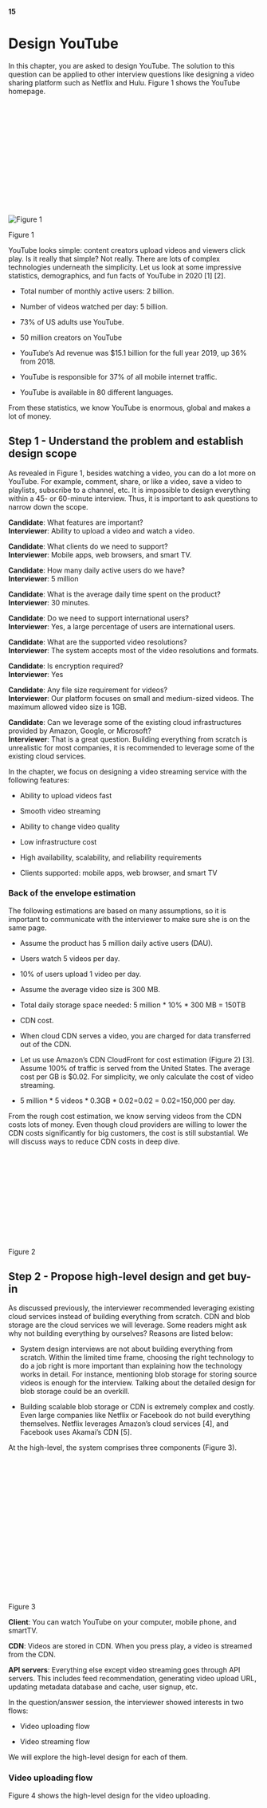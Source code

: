 **15**

# Design YouTube

In this chapter, you are asked to design YouTube. The solution to this question can be applied to other interview questions like designing a video sharing platform such as Netflix and Hulu. Figure 1 shows the YouTube homepage.

![](data:image/svg+xml,%3csvg%20xmlns=%27http://www.w3.org/2000/svg%27%20version=%271.1%27%20width=%27750%27%20height=%27336%27/%3e)![Figure 1](/_next/image?url=%2Fimages%2Fcourses%2Fsystem-design-interview%2Fdesign-youtube%2Ffigure-14-1-POM4N7ME.png&w=1920&q=75)

Figure 1

YouTube looks simple: content creators upload videos and viewers click play. Is it really that simple? Not really. There are lots of complex technologies underneath the simplicity. Let us look at some impressive statistics, demographics, and fun facts of YouTube in 2020 \[1\] \[2\].

*   Total number of monthly active users: 2 billion.
    
*   Number of videos watched per day: 5 billion.
    
*   73% of US adults use YouTube.
    
*   50 million creators on YouTube
    
*   YouTube’s Ad revenue was $15.1 billion for the full year 2019, up 36% from 2018.
    
*   YouTube is responsible for 37% of all mobile internet traffic.
    
*   YouTube is available in 80 different languages.
    

From these statistics, we know YouTube is enormous, global and makes a lot of money.

## Step 1 - Understand the problem and establish design scope

As revealed in Figure 1, besides watching a video, you can do a lot more on YouTube. For example, comment, share, or like a video, save a video to playlists, subscribe to a channel, etc. It is impossible to design everything within a 45- or 60-minute interview. Thus, it is important to ask questions to narrow down the scope.

**Candidate**: What features are important?  
**Interviewer**: Ability to upload a video and watch a video.

**Candidate**: What clients do we need to support?  
**Interviewer**: Mobile apps, web browsers, and smart TV.

**Candidate**: How many daily active users do we have?  
**Interviewer**: 5 million

**Candidate**: What is the average daily time spent on the product?  
**Interviewer**: 30 minutes.

**Candidate**: Do we need to support international users?  
**Interviewer**: Yes, a large percentage of users are international users.

**Candidate**: What are the supported video resolutions?  
**Interviewer**: The system accepts most of the video resolutions and formats.

**Candidate**: Is encryption required?  
**Interviewer**: Yes

**Candidate**: Any file size requirement for videos?  
**Interviewer**: Our platform focuses on small and medium-sized videos. The maximum allowed video size is 1GB.

**Candidate**: Can we leverage some of the existing cloud infrastructures provided by Amazon, Google, or Microsoft?  
**Interviewer**: That is a great question. Building everything from scratch is unrealistic for most companies, it is recommended to leverage some of the existing cloud services.

In the chapter, we focus on designing a video streaming service with the following features:

*   Ability to upload videos fast
    
*   Smooth video streaming
    
*   Ability to change video quality
    
*   Low infrastructure cost
    
*   High availability, scalability, and reliability requirements
    
*   Clients supported: mobile apps, web browser, and smart TV
    

### Back of the envelope estimation

The following estimations are based on many assumptions, so it is important to communicate with the interviewer to make sure she is on the same page.

*   Assume the product has 5 million daily active users (DAU).
    
*   Users watch 5 videos per day.
    
*   10% of users upload 1 video per day.
    
*   Assume the average video size is 300 MB.
    
*   Total daily storage space needed: 5 million \* 10% \* 300 MB = 150TB
    
*   CDN cost.
    
*   When cloud CDN serves a video, you are charged for data transferred out of the CDN.
    
*   Let us use Amazon’s CDN CloudFront for cost estimation (Figure 2) \[3\]. Assume 100% of traffic is served from the United States. The average cost per GB is $0.02. For simplicity, we only calculate the cost of video streaming.
    
*   5 million \* 5 videos \* 0.3GB \* 0.02\=0.02 = 0.02\=150,000 per day.
    

From the rough cost estimation, we know serving videos from the CDN costs lots of money. Even though cloud providers are willing to lower the CDN costs significantly for big customers, the cost is still substantial. We will discuss ways to reduce CDN costs in deep dive.

![](data:image/svg+xml,%3csvg%20xmlns=%27http://www.w3.org/2000/svg%27%20version=%271.1%27%20width=%27750%27%20height=%27260%27/%3e)![Figure 2](data:image/gif;base64,R0lGODlhAQABAIAAAAAAAP///yH5BAEAAAAALAAAAAABAAEAAAIBRAA7)

Figure 2

## Step 2 - Propose high-level design and get buy-in

As discussed previously, the interviewer recommended leveraging existing cloud services instead of building everything from scratch. CDN and blob storage are the cloud services we will leverage. Some readers might ask why not building everything by ourselves? Reasons are listed below:

*   System design interviews are not about building everything from scratch. Within the limited time frame, choosing the right technology to do a job right is more important than explaining how the technology works in detail. For instance, mentioning blob storage for storing source videos is enough for the interview. Talking about the detailed design for blob storage could be an overkill.
    
*   Building scalable blob storage or CDN is extremely complex and costly. Even large companies like Netflix or Facebook do not build everything themselves. Netflix leverages Amazon’s cloud services \[4\], and Facebook uses Akamai’s CDN \[5\].
    

At the high-level, the system comprises three components (Figure 3).

![](data:image/svg+xml,%3csvg%20xmlns=%27http://www.w3.org/2000/svg%27%20version=%271.1%27%20width=%27400%27%20height=%27274%27/%3e)![Figure 3](data:image/gif;base64,R0lGODlhAQABAIAAAAAAAP///yH5BAEAAAAALAAAAAABAAEAAAIBRAA7)

Figure 3

**Client**: You can watch YouTube on your computer, mobile phone, and smartTV.

**CDN**: Videos are stored in CDN. When you press play, a video is streamed from the CDN.

**API servers**: Everything else except video streaming goes through API servers. This includes feed recommendation, generating video upload URL, updating metadata database and cache, user signup, etc.

In the question/answer session, the interviewer showed interests in two flows:

*   Video uploading flow
    
*   Video streaming flow
    

We will explore the high-level design for each of them.

### Video uploading flow

Figure 4 shows the high-level design for the video uploading.

![](data:image/svg+xml,%3csvg%20xmlns=%27http://www.w3.org/2000/svg%27%20version=%271.1%27%20width=%27600%27%20height=%27764%27/%3e)![Figure 4](data:image/gif;base64,R0lGODlhAQABAIAAAAAAAP///yH5BAEAAAAALAAAAAABAAEAAAIBRAA7)

Figure 4

It consists of the following components:

*   User: A user watches YouTube on devices such as a computer, mobile phone, or smart TV.
    
*   Load balancer: A load balancer evenly distributes requests among API servers.
    
*   API servers: All user requests go through API servers except video streaming.
    
*   Metadata DB: Video metadata are stored in Metadata DB. It is sharded and replicated to meet performance and high availability requirements.
    
*   Metadata cache: For better performance, video metadata and user objects are cached.
    
*   Original storage: A blob storage system is used to store original videos. A quotation in Wikipedia regarding blob storage shows that: “A Binary Large Object (BLOB) is a collection of binary data stored as a single entity in a database management system” \[6\].
    
*   Transcoding servers: Video transcoding is also called video encoding. It is the process of converting a video format to other formats (MPEG, HLS, etc), which provide the best video streams possible for different devices and bandwidth capabilities.
    
*   Transcoded storage: It is a blob storage that stores transcoded video files.
    
*   CDN: Videos are cached in CDN. When you click the play button, a video is streamed from the CDN.
    
*   Completion queue: It is a message queue that stores information about video transcoding completion events.
    
*   Completion handler: This consists of a list of workers that pull event data from the completion queue and update metadata cache and database.
    

Now that we understand each component individually, let us examine how the video uploading flow works. The flow is broken down into two processes running in parallel.

a. Upload the actual video.

b. Update video metadata. Metadata contains information about video URL, size, resolution, format, user info, etc.

#### Flow a: upload the actual video

![](data:image/svg+xml,%3csvg%20xmlns=%27http://www.w3.org/2000/svg%27%20version=%271.1%27%20width=%27600%27%20height=%27760%27/%3e)![Figure 5](data:image/gif;base64,R0lGODlhAQABAIAAAAAAAP///yH5BAEAAAAALAAAAAABAAEAAAIBRAA7)

Figure 5

Figure 5 shows how to upload the actual video. The explanation is shown below:

1\. Videos are uploaded to the original storage.

2\. Transcoding servers fetch videos from the original storage and start transcoding.

3\. Once transcoding is complete, the following two steps are executed in parallel:

*   3a. Transcoded videos are sent to transcoded storage.
    
*   3b. Transcoding completion events are queued in the completion queue.
    
    3a.1. Transcoded videos are distributed to CDN.
    
    3b.1. Completion handler contains a bunch of workers that continuously pull event data from the queue.
    
    3b.1.a. and 3b.1.b. Completion handler updates the metadata database and cache when video transcoding is complete.
    

4\. API servers inform the client that the video is successfully uploaded and is ready for streaming.

#### Flow b: update the metadata

While a file is being uploaded to the original storage, the client in parallel sends a request to update the video metadata as shown in Figure 6. The request contains video metadata, including file name, size, format, etc. API servers update the metadata cache and database.

![](data:image/svg+xml,%3csvg%20xmlns=%27http://www.w3.org/2000/svg%27%20version=%271.1%27%20width=%27335%27%20height=%27606%27/%3e)![Figure 6](data:image/gif;base64,R0lGODlhAQABAIAAAAAAAP///yH5BAEAAAAALAAAAAABAAEAAAIBRAA7)

Figure 6

### Video streaming flow

Whenever you watch a video on YouTube, it usually starts streaming immediately and you do not wait until the whole video is downloaded. Downloading means the whole video is copied to your device, while streaming means your device continuously receives video streams from remote source videos. When you watch streaming videos, your client loads a little bit of data at a time so you can watch videos immediately and continuously.

Before we discuss video streaming flow, let us look at an important concept: streaming protocol. This is a standardized way to control data transfer for video streaming. Popular streaming protocols are:

*   MPEG–DASH. MPEG stands for “Moving Picture Experts Group” and DASH stands for "Dynamic Adaptive Streaming over HTTP".
    
*   Apple HLS. HLS stands for “HTTP Live Streaming”.
    
*   Microsoft Smooth Streaming.
    
*   Adobe HTTP Dynamic Streaming (HDS).
    

You do not need to fully understand or even remember those streaming protocol names as they are low-level details that require specific domain knowledge. The important thing here is to understand that different streaming protocols support different video encodings and playback players. When we design a video streaming service, we have to choose the right streaming protocol to support our use cases. To learn more about streaming protocols, here is an excellent article \[7\].

Videos are streamed from CDN directly. The edge server closest to you will deliver the video. Thus, there is very little latency. Figure 7 shows a high level of design for video streaming.

![](data:image/svg+xml,%3csvg%20xmlns=%27http://www.w3.org/2000/svg%27%20version=%271.1%27%20width=%27320%27%20height=%27391%27/%3e)![Figure 7](data:image/gif;base64,R0lGODlhAQABAIAAAAAAAP///yH5BAEAAAAALAAAAAABAAEAAAIBRAA7)

Figure 7

## Step 3 - Design deep dive

In the high-level design, the entire system is broken down in two parts: video uploading flow and video streaming flow. In this section, we will refine both flows with important optimizations and introduce error handling mechanisms.

### Video transcoding

When you record a video, the device (usually a phone or camera) gives the video file a certain format. If you want the video to be played smoothly on other devices, the video must be encoded into compatible bitrates and formats. Bitrate is the rate at which bits are processed over time. A higher bitrate generally means higher video quality. High bitrate streams need more processing power and fast internet speed.

Video transcoding is important for the following reasons:

*   Raw video consumes large amounts of storage space. An hour-long high definition video recorded at 60 frames per second can take up a few hundred GB of space.
    
*   Many devices and browsers only support certain types of video formats. Thus, it is important to encode a video to different formats for compatibility reasons.
    
*   To ensure users watch high-quality videos while maintaining smooth playback, it is a good idea to deliver higher resolution video to users who have high network bandwidth and lower resolution video to users who have low bandwidth.
    
*   Network conditions can change, especially on mobile devices. To ensure a video is played continuously, switching video quality automatically or manually based on network conditions is essential for smooth user experience.
    

Many types of encoding formats are available; however, most of them contain two parts:

*   Container: This is like a basket that contains the video file, audio, and metadata. You can tell the container format by the file extension, such as .avi, .mov, or .mp4.
    
*   Codecs: These are compression and decompression algorithms aim to reduce the video size while preserving the video quality. The most used video codecs are H.264, VP9, and HEVC.
    

### Directed acyclic graph (DAG) model

Transcoding a video is computationally expensive and time-consuming. Besides, different content creators may have different video processing requirements. For instance, some content creators require watermarks on top of their videos, some provide thumbnail images themselves, and some upload high definition videos, whereas others do not.

To support different video processing pipelines and maintain high parallelism, it is important to add some level of abstraction and let client programmers define what tasks to execute. For example, Facebook’s streaming video engine uses a directed acyclic graph (DAG) programming model, which defines tasks in stages so they can be executed sequentially or parallelly \[8\]. In our design, we adopt a similar DAG model to achieve flexibility and parallelism. Figure 8 represents a DAG for video transcoding.

![](data:image/svg+xml,%3csvg%20xmlns=%27http://www.w3.org/2000/svg%27%20version=%271.1%27%20width=%27700%27%20height=%27486%27/%3e)![Figure 8](data:image/gif;base64,R0lGODlhAQABAIAAAAAAAP///yH5BAEAAAAALAAAAAABAAEAAAIBRAA7)

Figure 8

In Figure 8, the original video is split into video, audio, and metadata. Here are some of the tasks that can be applied on a video file:

*   Inspection: Make sure videos have good quality and are not malformed.
    
*   Video encodings: Videos are converted to support different resolutions, codec, bitrates, etc. Figure 9 shows an example of video encoded files.
    
*   Thumbnail. Thumbnails can either be uploaded by a user or automatically generated by the system.
    
*   Watermark: An image overlay on top of your video contains identifying information about your video.
    

![](data:image/svg+xml,%3csvg%20xmlns=%27http://www.w3.org/2000/svg%27%20version=%271.1%27%20width=%27401%27%20height=%27386%27/%3e)![Figure 9](data:image/gif;base64,R0lGODlhAQABAIAAAAAAAP///yH5BAEAAAAALAAAAAABAAEAAAIBRAA7)

Figure 9

### Video transcoding architecture

The proposed video transcoding architecture that leverages the cloud services, is shown in Figure 10.

![](data:image/svg+xml,%3csvg%20xmlns=%27http://www.w3.org/2000/svg%27%20version=%271.1%27%20width=%27700%27%20height=%27246%27/%3e)![Figure 10](data:image/gif;base64,R0lGODlhAQABAIAAAAAAAP///yH5BAEAAAAALAAAAAABAAEAAAIBRAA7)

Figure 10

The architecture has six main components: preprocessor, DAG scheduler, resource manager, task workers, temporary storage, and encoded video as the output. Let us take a close look at each component.

#### Preprocessor

![](data:image/svg+xml,%3csvg%20xmlns=%27http://www.w3.org/2000/svg%27%20version=%271.1%27%20width=%27700%27%20height=%27246%27/%3e)![figure-14-11.svg](data:image/gif;base64,R0lGODlhAQABAIAAAAAAAP///yH5BAEAAAAALAAAAAABAAEAAAIBRAA7)

Figure 11

The preprocessor has 4 responsibilities:

1\. Video splitting. Video stream is split or further split into smaller Group of Pictures (GOP) alignment. GOP is a group/chunk of frames arranged in a specific order. Each chunk is an independently playable unit, usually a few seconds in length.

2\. Some old mobile devices or browsers might not support video splitting. Preprocessor split videos by GOP alignment for old clients.

3\. DAG generation. The processor generates DAG based on configuration files client programmers write. Figure 12 is a simplified DAG representation which has 2 nodes and 1 edge:

![](data:image/svg+xml,%3csvg%20xmlns=%27http://www.w3.org/2000/svg%27%20version=%271.1%27%20width=%27277%27%20height=%2748%27/%3e)![Figure 12](data:image/gif;base64,R0lGODlhAQABAIAAAAAAAP///yH5BAEAAAAALAAAAAABAAEAAAIBRAA7)

Figure 12

This DAG representation is generated from the two configuration files below (Figure 13):

![](data:image/svg+xml,%3csvg%20xmlns=%27http://www.w3.org/2000/svg%27%20version=%271.1%27%20width=%27700%27%20height=%27263%27/%3e)![Figure 13 (source: [9])](data:image/gif;base64,R0lGODlhAQABAIAAAAAAAP///yH5BAEAAAAALAAAAAABAAEAAAIBRAA7)

Figure 13 (source: \[9\])

4\. Cache data. The preprocessor is a cache for segmented videos. For better reliability, the preprocessor stores GOPs and metadata in temporary storage. If video encoding fails, the system could use persisted data for retry operations.

#### DAG scheduler

![](data:image/svg+xml,%3csvg%20xmlns=%27http://www.w3.org/2000/svg%27%20version=%271.1%27%20width=%27700%27%20height=%27246%27/%3e)![Figure 14](data:image/gif;base64,R0lGODlhAQABAIAAAAAAAP///yH5BAEAAAAALAAAAAABAAEAAAIBRAA7)

Figure 14

The DAG scheduler splits a DAG graph into stages of tasks and puts them in the task queue in the resource manager. Figure 15 shows an example of how the DAG scheduler works.

![](data:image/svg+xml,%3csvg%20xmlns=%27http://www.w3.org/2000/svg%27%20version=%271.1%27%20width=%27677%27%20height=%27400%27/%3e)![Figure 15](data:image/gif;base64,R0lGODlhAQABAIAAAAAAAP///yH5BAEAAAAALAAAAAABAAEAAAIBRAA7)

Figure 15

As shown in Figure 15, the original video is split into three stages: Stage 1: video, audio, and metadata. The video file is further split into two tasks in stage 2: video encoding and thumbnail. The audio file requires audio encoding as part of the stage 2 tasks.

#### Resource manager

![](data:image/svg+xml,%3csvg%20xmlns=%27http://www.w3.org/2000/svg%27%20version=%271.1%27%20width=%27700%27%20height=%27246%27/%3e)![Figure 16](data:image/gif;base64,R0lGODlhAQABAIAAAAAAAP///yH5BAEAAAAALAAAAAABAAEAAAIBRAA7)

Figure 16

The resource manager is responsible for managing the efficiency of resource allocation. It contains 3 queues and a task scheduler as shown in Figure 17.

*   Task queue: It is a priority queue that contains tasks to be executed.
    
*   Worker queue: It is a priority queue that contains worker utilization info.
    
*   Running queue: It contains info about the currently running tasks and workers running the tasks.
    

•Task scheduler: It picks the optimal task/worker, and instructs the chosen task worker to execute the job.

![](data:image/svg+xml,%3csvg%20xmlns=%27http://www.w3.org/2000/svg%27%20version=%271.1%27%20width=%27750%27%20height=%27237%27/%3e)![Figure 17](data:image/gif;base64,R0lGODlhAQABAIAAAAAAAP///yH5BAEAAAAALAAAAAABAAEAAAIBRAA7)

Figure 17

The resource manager works as follows:

*   The task scheduler gets the highest priority task from the task queue.
    
*   The task scheduler gets the optimal task worker to run the task from the worker queue.
    
*   The task scheduler instructs the chosen task worker to run the task.
    
*   The task scheduler binds the task/worker info and puts it in the running queue.
    
*   The task scheduler removes the job from the running queue once the job is done.
    

#### Task workers

![](data:image/svg+xml,%3csvg%20xmlns=%27http://www.w3.org/2000/svg%27%20version=%271.1%27%20width=%27700%27%20height=%27246%27/%3e)![Figure 18](data:image/gif;base64,R0lGODlhAQABAIAAAAAAAP///yH5BAEAAAAALAAAAAABAAEAAAIBRAA7)

Figure 18

Task workers run the tasks which are defined in the DAG. Different task workers may run different tasks as shown in Figure 19.

![](data:image/svg+xml,%3csvg%20xmlns=%27http://www.w3.org/2000/svg%27%20version=%271.1%27%20width=%27230%27%20height=%27242%27/%3e)![Figure 19](data:image/gif;base64,R0lGODlhAQABAIAAAAAAAP///yH5BAEAAAAALAAAAAABAAEAAAIBRAA7)

Figure 19

#### Temporary storage

![](data:image/svg+xml,%3csvg%20xmlns=%27http://www.w3.org/2000/svg%27%20version=%271.1%27%20width=%27700%27%20height=%27246%27/%3e)![Figure 20](data:image/gif;base64,R0lGODlhAQABAIAAAAAAAP///yH5BAEAAAAALAAAAAABAAEAAAIBRAA7)

Figure 20

Multiple storage systems are used here. The choice of storage system depends on factors like data type, data size, access frequency, data life span, etc. For instance, metadata is frequently accessed by workers, and the data size is usually small. Thus, caching metadata in memory is a good idea. For video or audio data, we put them in blob storage. Data in temporary storage is freed up once the corresponding video processing is complete.

#### Encoded video

![](data:image/svg+xml,%3csvg%20xmlns=%27http://www.w3.org/2000/svg%27%20version=%271.1%27%20width=%27700%27%20height=%27246%27/%3e)![Figure 21](data:image/gif;base64,R0lGODlhAQABAIAAAAAAAP///yH5BAEAAAAALAAAAAABAAEAAAIBRAA7)

Figure 21

Encoded video is the final output of the encoding pipeline. Here is an example of the output: funny\_720p.mp4.

### System optimizations

At this point, you ought to have good understanding about the video uploading flow, video streaming flow and video transcoding. Next, we will refine the system with optimizations, including speed, safety, and cost-saving.

#### Speed optimization: parallelize video uploading

Uploading a video as a whole unit is inefficient. We can split a video into smaller chunks by GOP alignment as shown in Figure 22.

![](data:image/svg+xml,%3csvg%20xmlns=%27http://www.w3.org/2000/svg%27%20version=%271.1%27%20width=%27691%27%20height=%2791%27/%3e)![Figure 22](data:image/gif;base64,R0lGODlhAQABAIAAAAAAAP///yH5BAEAAAAALAAAAAABAAEAAAIBRAA7)

Figure 22

This allows fast resumable uploads when the previous upload failed. The job of splitting a video file by GOP can be implemented by the client to improve the upload speed as shown in Figure 23.

![](data:image/svg+xml,%3csvg%20xmlns=%27http://www.w3.org/2000/svg%27%20version=%271.1%27%20width=%27500%27%20height=%27143%27/%3e)![Figure 23](data:image/gif;base64,R0lGODlhAQABAIAAAAAAAP///yH5BAEAAAAALAAAAAABAAEAAAIBRAA7)

Figure 23

#### Speed optimization: place upload centers close to users

Another way to improve the upload speed is by setting up multiple upload centers across the globe (Figure 24). People in the United States can upload videos to the North America upload center, and people in China can upload videos to the Asian upload center. To achieve this, we use CDN as upload centers.

![](data:image/svg+xml,%3csvg%20xmlns=%27http://www.w3.org/2000/svg%27%20version=%271.1%27%20width=%27750%27%20height=%27532%27/%3e)![Figure 24](data:image/gif;base64,R0lGODlhAQABAIAAAAAAAP///yH5BAEAAAAALAAAAAABAAEAAAIBRAA7)

Figure 24

#### Speed optimization: parallelism everywhere

Achieving low latency requires serious efforts. Another optimization is to build a loosely coupled system and enable high parallelism.

Our design needs some modifications to achieve high parallelism. Let us zoom in to the flow of how a video is transferred from original storage to the CDN. The flow is shown in Figure 25, revealing that the output depends on the input of the previous step. This dependency makes parallelism difficult.

![](data:image/svg+xml,%3csvg%20xmlns=%27http://www.w3.org/2000/svg%27%20version=%271.1%27%20width=%27750%27%20height=%27244%27/%3e)![Figure 25](data:image/gif;base64,R0lGODlhAQABAIAAAAAAAP///yH5BAEAAAAALAAAAAABAAEAAAIBRAA7)

Figure 25

To make the system more loosely coupled, we introduced message queues as shown in Figure 26. Let us use an example to explain how message queues make the system more loosely coupled.

*   Before the message queue is introduced, the encoding module must wait for the output of the download module.
    
*   After the message queue is introduced, the encoding module does not need to wait for the output of the download module anymore. If there are events in the message queue, the encoding module can execute those jobs in parallel.
    

![](data:image/svg+xml,%3csvg%20xmlns=%27http://www.w3.org/2000/svg%27%20version=%271.1%27%20width=%27750%27%20height=%27437%27/%3e)![Figure 26](data:image/gif;base64,R0lGODlhAQABAIAAAAAAAP///yH5BAEAAAAALAAAAAABAAEAAAIBRAA7)

Figure 26

#### Safety optimization: pre-signed upload URL

Safety is one of the most important aspects of any product. To ensure only authorized users upload videos to the right location, we introduce pre-signed URLs as shown in Figure 27.

![](data:image/svg+xml,%3csvg%20xmlns=%27http://www.w3.org/2000/svg%27%20version=%271.1%27%20width=%27500%27%20height=%27287%27/%3e)![Figure 27](data:image/gif;base64,R0lGODlhAQABAIAAAAAAAP///yH5BAEAAAAALAAAAAABAAEAAAIBRAA7)

Figure 27

The upload flow is updated as follows:

1\. The client makes a HTTP request to API servers to fetch the pre-signed URL, which gives the access permission to the object identified in the URL. The term pre-signed URL is used by uploading files to Amazon S3. Other cloud service providers might use a different name. For instance, Microsoft Azure blob storage supports the same feature, but call it “Shared Access Signature” \[10\].

2\. API servers respond with a pre-signed URL.

3\. Once the client receives the response, it uploads the video using the pre-signed URL.

#### Safety optimization: protect your videos

Many content makers are reluctant to post videos online because they fear their original videos will be stolen. To protect copyrighted videos, we can adopt one of the following three safety options:

*   Digital rights management (DRM) systems: Three major DRM systems are Apple FairPlay, Google Widevine, and Microsoft PlayReady.
    
*   AES encryption: You can encrypt a video and configure an authorization policy. The encrypted video will be decrypted upon playback. This ensures that only authorized users can watch an encrypted video.
    
*   Visual watermarking: This is an image overlay on top of your video that contains identifying information for your video. It can be your company logo or company name.
    

#### Cost-saving optimization

CDN is a crucial component of our system. It ensures fast video delivery on a global scale. However, from the back of the envelope calculation, we know CDN is expensive, especially when the data size is large. How can we reduce the cost?

Previous research shows that YouTube video streams follow long-tail distribution \[11\] \[12\]. It means a few popular videos are accessed frequently but many others have few or no viewers. Based on this observation, we implement a few optimizations:

1\. Only serve the most popular videos from CDN and other videos from our high capacity storage video servers (Figure 28).

![](data:image/svg+xml,%3csvg%20xmlns=%27http://www.w3.org/2000/svg%27%20version=%271.1%27%20width=%27450%27%20height=%27363%27/%3e)![Figure 28](data:image/gif;base64,R0lGODlhAQABAIAAAAAAAP///yH5BAEAAAAALAAAAAABAAEAAAIBRAA7)

Figure 28

2\. For less popular content, we may not need to store many encoded video versions. Short videos can be encoded on-demand.

3\. Some videos are popular only in certain regions. There is no need to distribute these videos to other regions.

4\. Build your own CDN like Netflix and partner with Internet Service Providers (ISPs). Building your CDN is a giant project; however, this could make sense for large streaming companies. An ISP can be Comcast, AT&T, Verizon, or other internet providers. ISPs are located all around the world and are close to users. By partnering with ISPs, you can improve the viewing experience and reduce the bandwidth charges.

All those optimizations are based on content popularity, user access pattern, video size, etc. It is important to analyze historical viewing patterns before doing any optimization. Here are some of the interesting articles on this topic: \[12\] \[13\].

### Error handling

For a large-scale system, system errors are unavoidable. To build a highly fault-tolerant system, we must handle errors gracefully and recover from them fast. Two types of errors exist:

*   Recoverable error. For recoverable errors such as video segment fails to transcode, the general idea is to retry the operation a few times. If the task continues to fail and the system believes it is not recoverable, it returns a proper error code to the client.
    
*   Non-recoverable error. For non-recoverable errors such as malformed video format, the system stops the running tasks associated with the video and returns the proper error code to the client.
    

Typical errors for each system component are covered by the following playbook:

*   Upload error: retry a few times.
    
*   Split video error: if older versions of clients cannot split videos by GOP alignment, the entire video is passed to the server. The job of splitting videos is done on the server-side.
    
*   Transcoding error: retry.
    
*   Preprocessor error: regenerate DAG diagram.
    
*   DAG scheduler error: reschedule a task.
    
*   Resource manager queue down: use a replica.
    
*   Task worker down: retry the task on a new worker.
    
*   API server down: API servers are stateless so requests will be directed to a different API server.
    
*   Metadata cache server down: data is replicated multiple times. If one node goes down, you can still access other nodes to fetch data. We can bring up a new cache server to replace the dead one.
    
*   Metadata DB server down:
    
*   Master is down. If the master is down, promote one of the slaves to act as the new master.
    
*   Slave is down. If a slave goes down, you can use another slave for reads and bring up another database server to replace the dead one.
    

## Step 4 - Wrap up

In this chapter, we presented the architecture design for video streaming services like YouTube. If there is extra time at the end of the interview, here are a few additional points:

*   Scale the API tier: Because API servers are stateless, it is easy to scale API tier horizontally.
    
*   Scale the database: You can talk about database replication and sharding.
    
*   Live streaming: It refers to the process of how a video is recorded and broadcasted in real time. Although our system is not designed specifically for live streaming, live streaming and non-live streaming have some similarities: both require uploading, encoding, and streaming. The notable differences are:
    
*   Live streaming has a higher latency requirement, so it might need a different streaming protocol.
    
*   Live streaming has a lower requirement for parallelism because small chunks of data are already processed in real-time.
    
*   Live streaming requires different sets of error handling. Any error handling that takes too much time is not acceptable.
    
*   Video takedowns: Videos that violate copyrights, pornography, or other illegal acts shall be removed. Some can be discovered by the system during the upload process, while others might be discovered through user flagging.
    

Congratulations on getting this far! Now give yourself a pat on the back. Good job!

## Reference materials

\[1\] YouTube by the numbers:  
[https://www.omnicoreagency.com/youtube-statistics/](https://www.omnicoreagency.com/youtube-statistics/)

\[2\] 2019 YouTube Demographics:

[https://blog.hubspot.com/marketing/youtube-demographics](https://blog.hubspot.com/marketing/youtube-demographics)

\[3\] Cloudfront Pricing:  
[https://aws.amazon.com/cloudfront/pricing/](https://aws.amazon.com/cloudfront/pricing/)

\[4\] Netflix on AWS: [https://aws.amazon.com/solutions/case-studies/netflix/](https://aws.amazon.com/solutions/case-studies/netflix/)

\[5\] Akamai homepage: [https://www.akamai.com/](https://www.akamai.com/)

\[6\] Binary large object:  
[https://en.wikipedia.org/wiki/Binary\_large\_object](https://en.wikipedia.org/wiki/Binary_large_object)

\[7\] Here’s What You Need to Know About Streaming Protocols:  
[https://www.dacast.com/blog/streaming-protocols/](https://www.dacast.com/blog/streaming-protocols/)

\[8\] SVE: Distributed Video Processing at Facebook Scale:  
[https://www.cs.princeton.edu/~wlloyd/papers/sve-sosp17.pdf](https://www.cs.princeton.edu/~wlloyd/papers/sve-sosp17.pdf)

\[9\] Weibo video processing architecture (in Chinese):  
[https://www.upyun.com/opentalk/399.html](https://www.upyun.com/opentalk/399.html)

\[10\] Delegate access with a shared access signature:  
[https://docs.microsoft.com/en-us/rest/api/storageservices/delegate-access-with-shared-access-signature](https://docs.microsoft.com/en-us/rest/api/storageservices/delegate-access-with-shared-access-signature)

\[11\] YouTube scalability talk by early YouTube employee:  
[https://www.youtube.com/watch?v=w5WVu624fY8](https://www.youtube.com/watch?v=w5WVu624fY8)

\[12\] Understanding the characteristics of internet short video sharing: A youtube-based measurement study.  
[https://arxiv.org/pdf/0707.3670.pdf](https://arxiv.org/pdf/0707.3670.pdf)

\[13\] Content Popularity for Open Connect:  
[https://netflixtechblog.com/content-popularity-for-open-connect-b86d56f613b](https://netflixtechblog.com/content-popularity-for-open-connect-b86d56f613b)